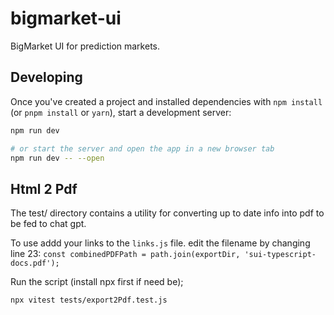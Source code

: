 # bigmarket-ui

BigMarket UI for prediction markets.

## Developing

Once you've created a project and installed dependencies with `npm install` (or `pnpm install` or `yarn`), start a development server:

```bash
npm run dev

# or start the server and open the app in a new browser tab
npm run dev -- --open
```

## Html 2 Pdf

The test/ directory contains a utility for converting up to date info into pdf to be fed to chat gpt.

To use addd your links to the `links.js` file. edit the filename by changing line 23: `const combinedPDFPath = path.join(exportDir, 'sui-typescript-docs.pdf');`

Run the script (install npx first if need be);

```sh
npx vitest tests/export2Pdf.test.js
```
